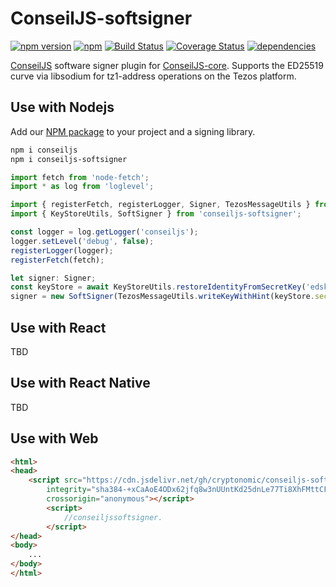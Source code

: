 # ConseilJS-softsigner

[![npm version](https://img.shields.io/npm/v/conseiljs-softsigner.svg)](https://www.npmjs.com/package/conseiljs-softsigner)
[![npm](https://img.shields.io/npm/dm/conseiljs-softsigner.svg)](https://www.npmjs.com/package/conseiljs-softsigner)
[![Build Status](https://travis-ci.org/Cryptonomic/ConseilJS-softsigner.svg?branch=master)](https://travis-ci.org/Cryptonomic/ConseilJS-softsigner)
[![Coverage Status](https://coveralls.io/repos/github/Cryptonomic/ConseilJS-softsigner/badge.svg?branch=master)](https://coveralls.io/github/Cryptonomic/ConseilJS-softsigner?branch=master)
[![dependencies](https://david-dm.org/Cryptonomic/ConseilJS-softsigner/status.svg)](https://david-dm.org/Cryptonomic/ConseilJS-softsigner)

[ConseilJS](https://www.npmjs.com/package/conseiljs) software signer plugin for [ConseilJS-core](https://github.com/Cryptonomic/ConseilJS). Supports the ED25519 curve via libsodium for tz1-address operations on the Tezos platform.

## Use with Nodejs

Add our [NPM package](https://www.npmjs.com/package/conseiljs) to your project and a signing library.

```bash
npm i conseiljs
npm i conseiljs-softsigner
```

```javascript
import fetch from 'node-fetch';
import * as log from 'loglevel';

import { registerFetch, registerLogger, Signer, TezosMessageUtils } from 'conseiljs';
import { KeyStoreUtils, SoftSigner } from 'conseiljs-softsigner';

const logger = log.getLogger('conseiljs');
logger.setLevel('debug', false);
registerLogger(logger);
registerFetch(fetch);

let signer: Signer;
const keyStore = await KeyStoreUtils.restoreIdentityFromSecretKey('edskRgu8wHxjwayvnmpLDDijzD3VZDoAH7ZLqJWuG4zg7LbxmSWZWhtkSyM5Uby41rGfsBGk4iPKWHSDniFyCRv3j7YFCknyHH');
signer = new SoftSigner(TezosMessageUtils.writeKeyWithHint(keyStore.secretKey, 'edsk'));
```

## Use with React

TBD

## Use with React Native

TBD

## Use with Web

```html
<html>
<head>
    <script src="https://cdn.jsdelivr.net/gh/cryptonomic/conseiljs-softsigner/dist-web/conseiljs-softsigner.min.js"
        integrity="sha384-+xCaAoE4ODx62jfq8w3nUUntKd25dnLe77Ti8XhFMttCFq4dCcJaCMsE2ImHQrrx"
        crossorigin="anonymous"></script>
        <script>
            //conseiljssoftsigner.
        </script>
</head>
<body>
    ...
</body>
</html>
```
